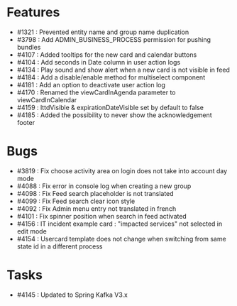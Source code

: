 # Features

-  #1321 : Prevented entity name and group name duplication
-  #3798 : Add ADMIN_BUSINESS_PROCESS permission for pushing bundles
-  #4107 : Added tooltips for the new card and calendar buttons
-  #4104 : Add seconds in Date column in user action logs
-  #4134 : Play sound and show alert when a new card is not visible in feed
-  #4184 : Add a disable/enable method for multiselect component
-  #4181 : Add an option to deactivate user action log
-  #4170 : Renamed the viewCardInAgenda parameter to viewCardInCalendar
-  #4159 : lttdVisible & expirationDateVisible set by default to false
-  #4185 : Added the possibility to never show the acknowledgement footer

# Bugs

- #3819 : Fix choose activity area on login does not take into account day mode
- #4088 : Fix error in console log when creating a new group
- #4098 : Fix Feed search placeholder is not translated
- #4099 : Fix Feed search clear icon style
- #4092 : Fix Admin menu entry not translated in french
- #4101 : Fix spinner position when search in feed activated
- #4156 : IT incident example card : "impacted services" not selected in edit mode
- #4154 : Usercard template does not change when switching from same state id in a different process

# Tasks

- #4145 : Updated to Spring Kafka V3.x

